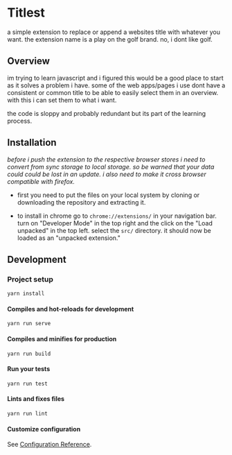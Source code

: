 # Titlest

a simple extension to replace or append a websites title with whatever you want. the extension name is a play on the golf brand. no, i dont like golf.

## Overview

im trying to learn javascript and i figured this would be a good place to start as it solves a problem i have. some of the web apps/pages i use dont have a consistent or common title to be able to easily select them in an overview. with this i can set them to what i want.

the code is sloppy and probably redundant but its part of the learning process.

## Installation

_before i push the extension to the respective browser stores i need to convert from sync storage to local storage. so be warned that your data could could be lost in an update. i also need to make it cross browser compatible with firefox._

-   first you need to put the files on your local system by cloning or downloading the repository and extracting it.

-   to install in chrome go to `chrome://extensions/` in your navigation bar. turn on "Developer Mode" in the top right and the click on the "Load unpacked" in the top left. select the `src/` directory. it should now be loaded as an "unpacked extension."

## Development

### Project setup

```
yarn install
```

#### Compiles and hot-reloads for development

```
yarn run serve
```

#### Compiles and minifies for production

```
yarn run build
```

#### Run your tests

```
yarn run test
```

#### Lints and fixes files

```
yarn run lint
```

#### Customize configuration

See [Configuration Reference](https://cli.vuejs.org/config/).
